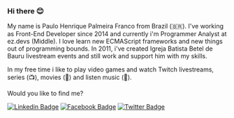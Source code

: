 ### Hi there 😊

My name is Paulo Henrique Palmeira Franco from Brazil (🇧🇷). I've working as Front-End Developer since 2014 and currently i'm Programmer Analyst at ez.devs (Middle). I love learn new ECMAScript frameworks and new things out of programming bounds. In 2011, i've created Igreja Batista Betel de Bauru livestream events and still work and support him with my skills.

In my free time i like to play video games and watch Twitch livestreams, series (📺), movies (🎥) and listen music (🎵).

Would you like to find me?

[![Linkedin Badge](https://img.shields.io/badge/-LinkedIn-blue?style=flat-square&logo=Linkedin&logoColor=white&link=https://www.linkedin.com/in/paulohpfranco)](https://www.linkedin.com/in/paulohpfranco)
[![Facebook Badge](https://img.shields.io/badge/-Facebook-blue?style=flat-square&logo=Linkedin&logoColor=white&link=https://www.facebook.com/paulohpfranco)](https://www.facebook.com/paulohpfranco)
[![Twitter Badge](https://img.shields.io/badge/-Twitter-1ca0f1?style=flat-square&labelColor=1ca0f1&logo=twitter&logoColor=white&link=https://twitter.com/paulohpfranco)](https://twitter.com/paulohpfranco)

<!--
**paulohpf/paulohpf** is a ✨ _special_ ✨ repository because its `README.md` (this file) appears on your GitHub profile.

Here are some ideas to get you started:

- 🔭 I’m currently working on ...
- 🌱 I’m currently learning ...
- 👯 I’m looking to collaborate on ...
- 🤔 I’m looking for help with ...
- 💬 Ask me about ...
- 📫 How to reach me: ...
- 😄 Pronouns: ...
- ⚡ Fun fact: ...
-->
